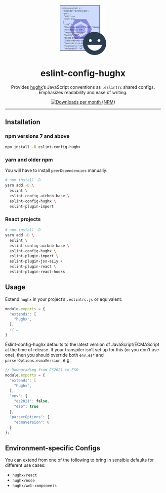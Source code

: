 <p align="center"><img src="https://raw.githubusercontent.com/HughxDev/eslint-config-hughx/master/eslint-config-hughx.svg?sanitize=true" width="150" alt="logo" /></p>

<h1 align="center">eslint-config-hughx</h1>

<p align="center">Provides <a href="https://hughx.com">hughx</a>’s JavaScript conventions as <code>.eslintrc</code> shared configs. Emphasizes readability and ease of writing.</p>

<p align="center"><a href="https://www.npmjs.com/package/eslint-config-hughx"><img src="https://img.shields.io/npm/dm/eslint-config-hughx.svg" alt="Downloads per month (NPM)"></a></p>

----

## Installation

### npm versions 7 and above

```zsh
npm install -D eslint-config-hughx
```

### yarn and older npm

You will have to install `peerDependencies` manually:

```zsh
# npm install -D
yarn add -D \
  eslint \
  eslint-config-airbnb-base \
  eslint-config-hughx \
  eslint-plugin-import
```

### React projects

```zsh
# npm install -D
yarn add -D \
  eslint \
  eslint-config-airbnb-base \
  eslint-config-hughx \
  eslint-plugin-import \
  eslint-plugin-jsx-a11y \
  eslint-plugin-react \
  eslint-plugin-react-hooks
```

## Usage

Extend `hughx` in your project’s `.eslintrc.js` or equivalent:

```js
module.exports = {
  "extends": [
    "hughx",
  ],
  // …
}
```

Eslint-config-hughx defaults to the latest version of JavaScript/ECMAScript at the time of release. If your transpiler isn’t set up for this (or you don’t use one), then you should override both `env.es*` and `parserOptions.ecmaVersion`, e.g.

```js
// Downgrading from ES2021 to ES6
module.exports = {
  "extends": [
    "hughx",
  ],
  "env": {
    "es2021": false,
    "es6": true
  },
  "parserOptions": {
    "ecmaVersion": 6
  }
};
```

## Environment-specific Configs

You can extend from one of the following to bring in sensible defaults for different use cases:

- `hughx/react`
- `hughx/node`
- `hughx/web-components`